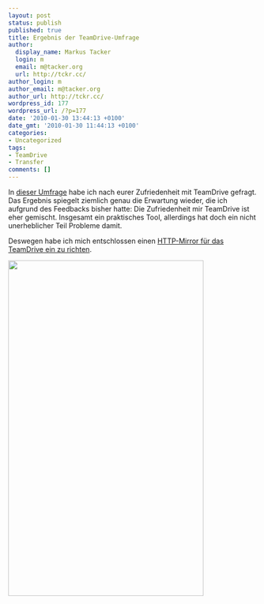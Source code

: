 ```yaml
---
layout: post
status: publish
published: true
title: Ergebnis der TeamDrive-Umfrage
author:
  display_name: Markus Tacker
  login: m
  email: m@tacker.org
  url: http://tckr.cc/
author_login: m
author_email: m@tacker.org
author_url: http://tckr.cc/
wordpress_id: 177
wordpress_url: /?p=177
date: '2010-01-30 13:44:13 +0100'
date_gmt: '2010-01-30 11:44:13 +0100'
categories:
- Uncategorized
tags:
- TeamDrive
- Transfer
comments: []
---
```

<p>In <a href="https://spreadsheets.google.com/viewform?formkey=dHNGX0REWm1IZERIWVRnVmg0MUVkRkE6MA">dieser Umfrage</a> habe ich nach eurer Zufriedenheit mit TeamDrive gefragt. Das Ergebnis spiegelt ziemlich genau die Erwartung wieder, die ich aufgrund des Feedbacks bisher hatte: Die Zufriedenheit mir TeamDrive ist eher gemischt. Insgesamt ein praktisches Tool, allerdings hat doch ein nicht unerheblicher Teil Probleme damit.</p>
<p>Deswegen habe ich mich entschlossen einen <a href="http://studium.coderbyheart.de/webzugang-zu-den-teamdrive-dateien">HTTP-Mirror für das TeamDrive ein zu richten</a>.</p>
<p><img src="http://studium.coderbyheart.de/wp-content/uploads/2010/01/teamdrive-umfrage-ergebnis.gif" alt="" title="Ergebnis der TeamDrive-Umfrage" width="395" height="680" class="aligncenter size-full wp-image-178" /></p>
